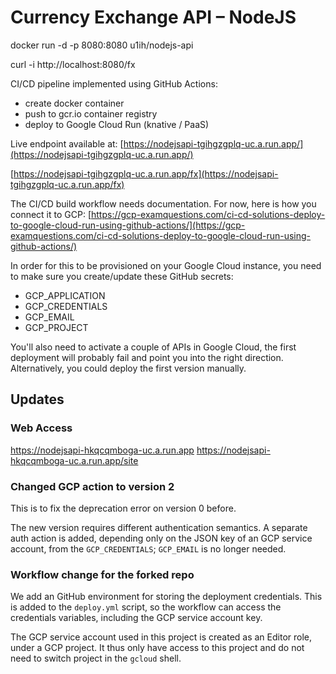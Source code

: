 # Currency Exchange API – NodeJS

docker run -d -p 8080:8080 u1ih/nodejs-api

curl -i http://localhost:8080/fx

CI/CD pipeline implemented using GitHub Actions:

* create docker container
* push to gcr.io container registry
* deploy to Google Cloud Run (knative / PaaS)

Live endpoint available at: [https://nodejsapi-tgihgzgplq-uc.a.run.app/](https://nodejsapi-tgihgzgplq-uc.a.run.app/)

[https://nodejsapi-tgihgzgplq-uc.a.run.app/fx](https://nodejsapi-tgihgzgplq-uc.a.run.app/fx)


The CI/CD build workflow needs documentation. For now, here is how you connect it to GCP: [https://gcp-examquestions.com/ci-cd-solutions-deploy-to-google-cloud-run-using-github-actions/](https://gcp-examquestions.com/ci-cd-solutions-deploy-to-google-cloud-run-using-github-actions/)

In order for this to be provisioned on your Google Cloud instance, you need to make sure you create/update these GitHub secrets:

* GCP_APPLICATION
* GCP_CREDENTIALS
* GCP_EMAIL
* GCP_PROJECT

You'll also need to activate a couple of APIs in Google Cloud, the first deployment will probably fail and point you into the right direction. Alternatively, you could deploy the first version manually.

## Updates

### Web Access

https://nodejsapi-hkqcqmboga-uc.a.run.app
https://nodejsapi-hkqcqmboga-uc.a.run.app/site

### Changed GCP action to version 2

This is to fix the deprecation error on version 0 before.

The new version requires different authentication semantics. A separate auth action is added, depending only on the JSON key of an GCP service account, from the `GCP_CREDENTIALS`; `GCP_EMAIL` is no longer needed.

### Workflow change for the forked repo

We add an GitHub environment for storing the deployment credentials. This is added to the `deploy.yml` script, so the workflow can access the credentials variables, including the GCP service account key.

The GCP service account used in this project is created as an Editor role, under a GCP project. It thus only have access to this project and do not need to switch project in the `gcloud` shell.

